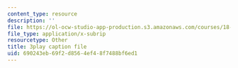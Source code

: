```yaml
---
content_type: resource
description: ''
file: https://ol-ocw-studio-app-production.s3.amazonaws.com/courses/18-650-statistics-for-applications-fall-2016/690243eb69f2d8564ef48f7488bf6ed1_JBIz7UadY5M.srt
file_type: application/x-subrip
resourcetype: Other
title: 3play caption file
uid: 690243eb-69f2-d856-4ef4-8f7488bf6ed1
---
```

